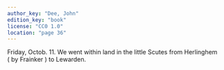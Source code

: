 ```yaml
---
author_key: "Dee, John"
edition_key: "book"
license: "CC0 1.0"
location: "page 36"
---
```

Friday, Octob. 11. We went within land in the little Scutes from Herlinghem ( by Frainker )
to Lewarden.

